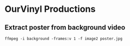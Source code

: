 # OurVinyl Productions



## Extract poster from background video
`ffmpeg -i background -frames:v 1 -f image2 poster.jpg`

